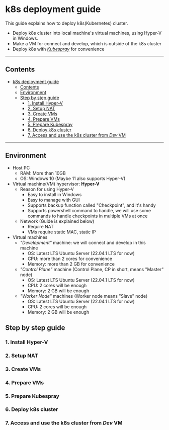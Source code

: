 # k8s deployment guide

This guide explains how to deploy k8s(Kubernetes) cluster.

- Deploy k8s cluster into local machine's virtual machines, using Hyper-V in Windows.
- Make a VM for connect and develop, which is outside of the k8s cluster
- Deploy k8s with _[Kubespray](https://kubespray.io/)_ for convenience

---

## Contents

- [k8s deployment guide](#k8s-deployment-guide)
  - [Contents](#contents)
  - [Environment](#environment)
  - [Step by step guide](#step-by-step-guide)
    - [1. Install Hyper-V](#1-install-hyper-v)
    - [2. Setup NAT](#2-setup-nat)
    - [3. Create VMs](#3-create-vms)
    - [4. Prepare VMs](#4-prepare-vms)
    - [5. Prepare Kubespray](#5-prepare-kubespray)
    - [6. Deploy k8s cluster](#6-deploy-k8s-cluster)
    - [7. Access and use the k8s cluster from _Dev_ VM](#7-access-and-use-the-k8s-cluster-from-dev-vm)

---

## Environment

- Host PC
  - RAM: More than 10GB
  - OS: Windows 10 (Maybe 11 also supports Hyper-V)
- Virtual machine(VM) hypervisor: **Hyper-V**
  - Reason for using Hyper-V
    - Easy to install in Windows
    - Easy to manage with GUI
    - Supports backup function called "Checkpoint", and it's handy
    - Supports powershell command to handle, we will use some commands to handle checkpoints in multiple VMs at once
  - Network (Guide is explained below)
    - Require NAT
    - VMs require static MAC, static IP
- Virtual machines
  - _"Development"_ machine: we will connect and develop in this machine
    - OS: Latest LTS Ubuntu Server (22.04.1 LTS for now)
    - CPU: more than 2 cores for convenience
    - Memory: more than 2 GB for convenience
  - _"Control Plane"_ machine (Control Plane, CP in short, means "Master" node)
    - OS: Latest LTS Ubuntu Server (22.04.1 LTS for now)
    - CPU: 2 cores will be enough
    - Memory: 2 GB will be enough
  - _"Worker Node"_ machines (Worker node means "Slave" node)
    - OS: Latest LTS Ubuntu Server (22.04.1 LTS for now)
    - CPU: 2 cores will be enough
    - Memory: 2 GB will be enough

## Step by step guide

### 1. Install Hyper-V

### 2. Setup NAT

### 3. Create VMs

### 4. Prepare VMs

### 5. Prepare Kubespray

### 6. Deploy k8s cluster

### 7. Access and use the k8s cluster from _Dev_ VM
